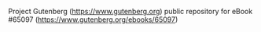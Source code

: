 Project Gutenberg (https://www.gutenberg.org) public repository for
eBook #65097 (https://www.gutenberg.org/ebooks/65097)
